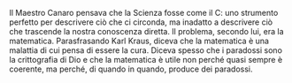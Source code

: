 Il Maestro Canaro pensava che la Scienza fosse come il C: uno strumento perfetto per descrivere ciò che ci circonda, ma inadatto a descrivere ciò che trascende la nostra conoscenza diretta.
Il problema, secondo lui, era la matematica.
Parasfrasando Karl Kraus, diceva che la matematica è una malattia di cui pensa di essere la cura.
Diceva spesso che i paradossi sono la crittografia di Dio e che la matematica è utile non perché quasi sempre è coerente, ma perché, di quando in quando, produce dei paradossi.  
 

